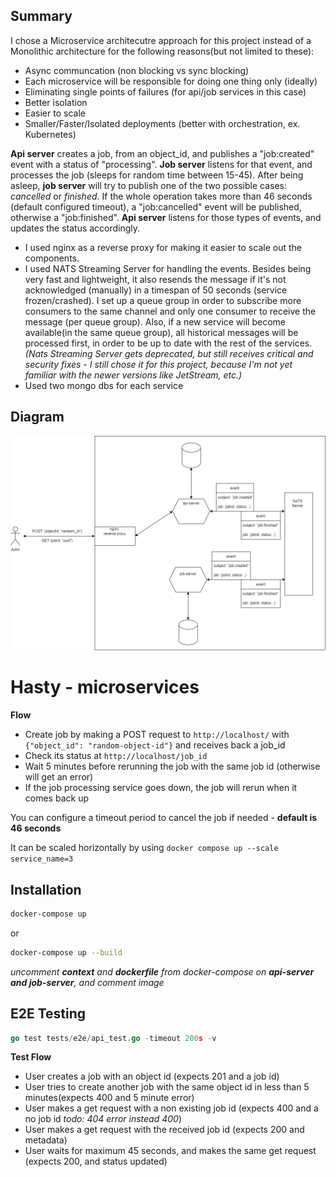 ## Summary
I chose a Microservice architecutre approach for this project instead of a Monolithic architecture for the following reasons(but not limited to these):
- Async communcation (non blocking vs sync blocking)
- Each microservice will be responsible for doing one thing only (ideally)
- Eliminating single points of failures (for api/job services in this case)
- Better isolation
- Easier to scale
- Smaller/Faster/Isolated deployments (better with orchestration, ex. Kubernetes)

**Api server** creates a job, from an object_id, and publishes a "job:created" event with a status of "processing". **Job server** listens for that event, and processes the job (sleeps for random time between 15-45). After being asleep, **job server** will try to publish one of the two possible cases: *cancelled* or *finished*. If the whole operation takes more than 46 seconds (default configured timeout), a "job:cancelled" event will be published, otherwise a "job:finished". **Api server** listens for those types of events, and updates the status accordingly.

- I used nginx as a reverse proxy for making it easier to scale out the components.
- I used NATS Streaming Server for handling the events. Besides being very fast and lightweight, it also resends the message if it's not acknowledged (manually) in a timespan of 50 seconds (service frozen/crashed). I set up a queue group in order to subscribe more consumers to the same channel and only one consumer to receive the message (per queue group). Also, if a new service will become available(in the same queue group), all historical messages will be processed first, in order to be up to date with the rest of the services.
*(Nats Streaming Server gets deprecated, but still receives critical and security fixes - I still chose it for this project, because I'm not yet familiar with the newer versions like JetStream, etc.)*
- Used two mongo dbs for each service

## Diagram
![alt text](https://github.com/bogdan-copocean/hasty-server/raw/main/hasty-server-diagram.png?raw=true)

# Hasty - microservices

**Flow**
- Create job by making a POST request to ```http://localhost/``` with ```{"object_id": "random-object-id"}``` and receives back a job_id
- Check its status at ```http://localhost/job_id```
- Wait 5 minutes before rerunning the job with the same job id (otherwise will get an error)
- If the job processing service goes down, the job will rerun when it comes back up

You can configure a timeout period to cancel the job if needed - **default is 46 seconds**

It can be scaled horizontally by using ```docker compose up --scale service_name=3```

## Installation

```bash
docker-compose up
```
or

```bash
docker-compose up --build
```
*uncomment **context** and **dockerfile** from docker-compose on **api-server and job-server**, and comment image*

## E2E Testing

```go
go test tests/e2e/api_test.go -timeout 200s -v
```
**Test Flow**
- User creates a job with an object id (expects 201 and a job id)
- User tries to create another job with the same object id in less than 5 minutes(expects 400 and 5 minute error)
- User makes a get request with a non existing job id (expects 400 and a no job id *todo: 404 error instead 400*)
- User makes a get request with the received job id (expects 200 and metadata)
- User waits for maximum 45 seconds, and makes the same get request (expects 200, and status updated)
